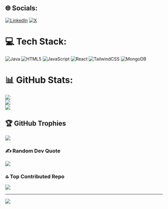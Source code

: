 
## 🌐 Socials:
[![LinkedIn](https://img.shields.io/badge/LinkedIn-%230077B5.svg?logo=linkedin&logoColor=white)](https://linkedin.com/in/https://www.linkedin.com/in/sravan-surya-a890b4261/) [![X](https://img.shields.io/badge/X-black.svg?logo=X&logoColor=white)](https://x.com/https://x.com/SS19732004) 

# 💻 Tech Stack:
![Java](https://img.shields.io/badge/java-%23ED8B00.svg?style=plastic&logo=openjdk&logoColor=white) ![HTML5](https://img.shields.io/badge/html5-%23E34F26.svg?style=plastic&logo=html5&logoColor=white) ![JavaScript](https://img.shields.io/badge/javascript-%23323330.svg?style=plastic&logo=javascript&logoColor=%23F7DF1E) ![React](https://img.shields.io/badge/react-%2320232a.svg?style=plastic&logo=react&logoColor=%2361DAFB) ![TailwindCSS](https://img.shields.io/badge/tailwindcss-%2338B2AC.svg?style=plastic&logo=tailwind-css&logoColor=white) ![MongoDB](https://img.shields.io/badge/MongoDB-%234ea94b.svg?style=plastic&logo=mongodb&logoColor=white)
# 📊 GitHub Stats:
![](https://github-readme-stats.vercel.app/api?username=sravan2808&theme=dark&hide_border=false&include_all_commits=false&count_private=false)<br/>
![](https://github-readme-streak-stats.herokuapp.com/?user=sravan2808&theme=dark&hide_border=false)<br/>
![](https://github-readme-stats.vercel.app/api/top-langs/?username=sravan2808&theme=dark&hide_border=false&include_all_commits=false&count_private=false&layout=compact)

## 🏆 GitHub Trophies
![](https://github-profile-trophy.vercel.app/?username=sravan2808&theme=radical&no-frame=false&no-bg=true&margin-w=4)

### ✍️ Random Dev Quote
![](https://quotes-github-readme.vercel.app/api?type=horizontal&theme=radical)

### 🔝 Top Contributed Repo
![](https://github-contributor-stats.vercel.app/api?username=sravan2808&limit=5&theme=dark&combine_all_yearly_contributions=true)

---
[![](https://visitcount.itsvg.in/api?id=sravan2808&icon=0&color=0)](https://visitcount.itsvg.in)

<!-- Proudly created with GPRM ( https://gprm.itsvg.in ) -->
